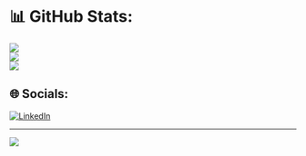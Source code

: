 # 📊 GitHub Stats:
![](https://github-readme-stats.vercel.app/api?username=LEO22555&theme=vue&hide_border=false&include_all_commits=false&count_private=false)<br/>
![](https://github-readme-streak-stats.herokuapp.com/?user=LEO22555&theme=vue&hide_border=false)<br/>
![](https://github-readme-stats.vercel.app/api/top-langs/?username=LEO22555&theme=vue&hide_border=false&include_all_commits=false&count_private=false&layout=compact)



## 🌐 Socials:
[![LinkedIn](https://img.shields.io/badge/LinkedIn-%230077B5.svg?logo=linkedin&logoColor=white)](https://linkedin.com/in/leonardo-martinez-barrios//) 

---
[![](https://visitcount.itsvg.in/api?id=LEO22555&icon=0&color=2)](https://visitcount.itsvg.in)

